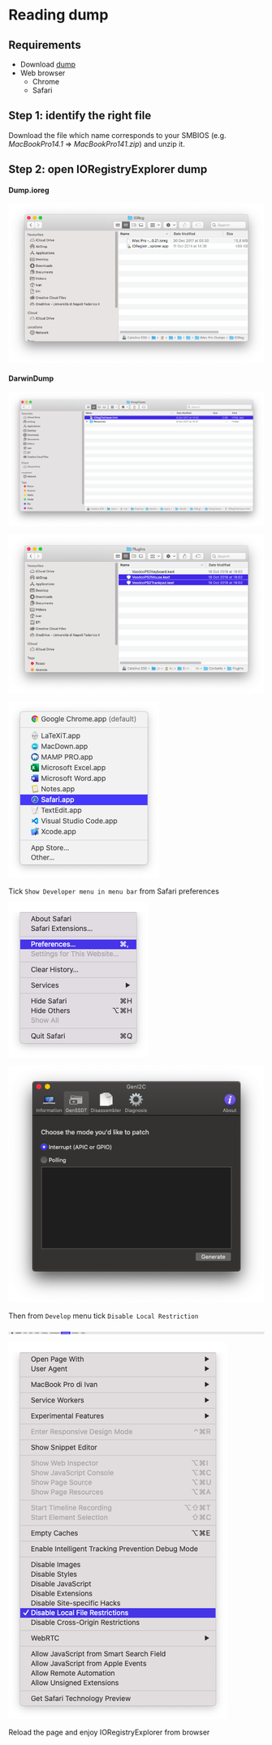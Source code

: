 # Reading dump

## Requirements

* Download [dump](https://github.com/dreamwhite/mammamia-marcello-vanilla-guides/tree/master/acpi/original-acpi-and-ioregistryexplorer-from-macs)
* Web browser
  * Chrome
  * Safari

## Step 1: identify the right file

Download the file which name corresponds to your SMBIOS \(e.g. _MacBookPro14.1_ =&gt; _MacBookPro141.zip_\) and unzip it.

## Step 2: open IORegistryExplorer dump

#### Dump.ioreg

![iMac Pro IORegistryExplorer dump](../../.gitbook/assets/image%20%2854%29.png)

#### DarwinDump 

![Open IORegFileViewer.html using Safari](../../.gitbook/assets/image%20%2864%29.png)

![](../../.gitbook/assets/image%20%2832%29.png)

![](../../.gitbook/assets/image%20%2838%29.png)

Tick `Show Developer menu in menu bar` from Safari preferences

![](../../.gitbook/assets/image%20%2835%29.png)

![](../../.gitbook/assets/image%20%284%29.png)

Then from `Develop` menu tick `Disable Local Restriction`

![](../../.gitbook/assets/image%20%2887%29.png)

![](../../.gitbook/assets/image%20%2884%29.png)

Reload the page and enjoy IORegistryExplorer from browser

## 

